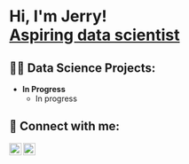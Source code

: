 <h1>Hi, I'm Jerry! <br/><a href="https://linkedin.com/in/gerardoagonzalez">Aspiring data scientist</a></h1>

<h2>👨‍💻 Data Science Projects:</h2>

- <b>In Progress</b>
  - In progress


<h2> 🤳 Connect with me:</h2>

[<img align="left" alt="JoshMadakor | Twitter" width="22px" src="https://cdn.jsdelivr.net/npm/simple-icons@v3/icons/twitter.svg" />][twitter]
[<img align="left" alt="JerryGonzalez | LinkedIn" width="22px" src="https://cdn.jsdelivr.net/npm/simple-icons@v3/icons/linkedin.svg" />][linkedin]

[twitter]: https://twitter.com/GonzalezJerry16
[linkedin]: https://linkedin.com/in/gerardoagonzalez

<!--
**joshmadakor1/joshmadakor1** is a ✨ _special_ ✨ repository because its `README.md` (this file) appears on your GitHub profile.

Here are some ideas to get you started:

- 🔭 I’m currently working on ...
- 🌱 I’m currently learning ...
- 👯 I’m looking to collaborate on ...
- 🤔 I’m looking for help with ...
- 💬 Ask me about ...
- 📫 How to reach me: ...
- 😄 Pronouns: ...
- ⚡ Fun fact: ...
-->
